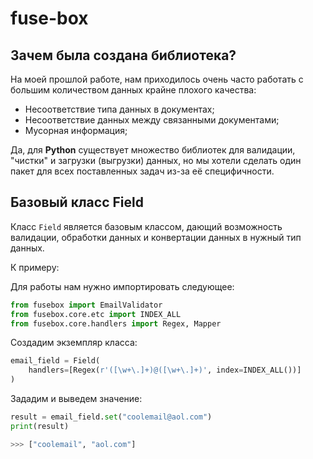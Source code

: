 # fuse-box


## Зачем была создана библиотека?

На моей прошлой работе, нам приходилось очень часто работать с большим количеством данных крайне плохого качества:
* Несоответствие типа данных в документах;
* Несоответствие данных между связанными документами;
* Мусорная информация;


Да, для **Python** существует множество библиотек для валидации, "чистки" и загрузки (выгрузки) данных, 
но мы хотели сделать один пакет для всех поставленных задач из-за её специфичности.


## Базовый класс Field

Класс `Field` является базовым классом, дающий возможность валидации, обработки данных и конвертации данных в нужный тип данных.

К примеру:

Для работы нам нужно импортировать следующее:

```py
from fusebox import EmailValidator
from fusebox.core.etc import INDEX_ALL
from fusebox.core.handlers import Regex, Mapper
```

Создадим экземпляр класса:

```py
email_field = Field(
    handlers=[Regex(r'([\w+\.]+)@([\w+\.]+)', index=INDEX_ALL())]
)
```

Зададим и выведем значение:

```py
result = email_field.set("coolemail@aol.com")
print(result)

>>> ["coolemail", "aol.com"]
```

